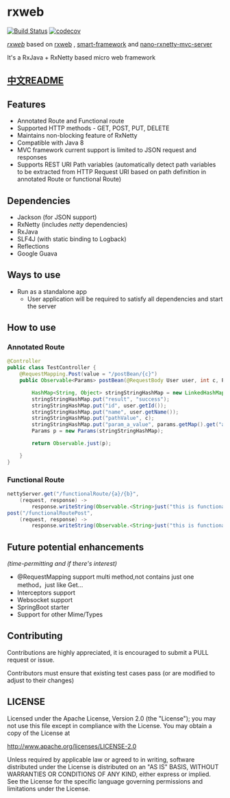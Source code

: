 # rxweb

[![Build Status](https://travis-ci.org/zhangjessey/rxweb.svg?branch=master)](https://travis-ci.org/zhangjessey/rxweb) [![codecov](https://codecov.io/gh/zhangjessey/rxweb/branch/master/graph/badge.svg)](https://codecov.io/gh/zhangjessey/rxweb)

*[rxweb](https://github.com/zhangjessey/rxweb)* based on [rxweb](https://github.com/sdeleuze/rxweb) , [smart-framework](https://gitee.com/huangyong/smart-framework) and [nano-rxnetty-mvc-server](https://bitbucket.org/gt_tech/nano-rxnetty-mvc-server/)

It's a RxJava + RxNetty based micro web framework

## [中文README](https://github.com/zhangjessey/rxweb/blob/master/README-CN.md)

## Features
* Annotated Route and Functional route
* Supported HTTP methods - GET, POST, PUT, DELETE
* Maintains non-blocking feature of RxNetty
* Compatible with Java 8
* MVC framework current support is limited to JSON request and responses
* Supports REST URI Path variables (automatically detect path variables to be extracted from HTTP Request URI based on path definition in annotated Route or functional Route)

## Dependencies
* Jackson (for JSON support)
* RxNetty (includes *netty* dependencies)
* RxJava
* SLF4J (with static binding to Logback)
* Reflections
* Google Guava

## Ways to use

* Run as a standalone app
    * User application will be required to satisfy all dependencies and start the server

## How to use
### Annotated Route

```java
@Controller
public class TestController {
    @RequestMapping.Post(value = "/postBean/{c}")
    public Observable<Params> postBean(@RequestBody User user, int c, Params params) {

        HashMap<String, Object> stringStringHashMap = new LinkedHashMap<>(5);
        stringStringHashMap.put("result", "success");
        stringStringHashMap.put("id", user.getId());
        stringStringHashMap.put("name", user.getName());
        stringStringHashMap.put("pathValue", c);
        stringStringHashMap.put("param_a_value", params.getMap().get("a"));
        Params p = new Params(stringStringHashMap);

        return Observable.just(p);

    }
}
```

### Functional Route

```java
nettyServer.get("/functionalRoute/{a}/{b}", 
	(request, response) -> 
		response.writeString(Observable.<String>just("this is functionalRoute".concat(request.getUrlParams().toString())))).
post("/functionalRoutePost", 
	(request, response) -> 
		response.writeString(Observable.<String>just("this is functionalRoutePost")));
```

## Future potential enhancements
*(time-permitting and if there's interest)*

* @RequestMapping support multi method,not contains just one method，just like Get...
* Interceptors support
* Websocket support
* SpringBoot starter
* Support for other Mime/Types

## Contributing
Contributions are highly appreciated, it is encouraged to submit a PULL request or issue.

Contributors must ensure that existing test cases pass (or are modified to adjust to their changes)

## LICENSE
Licensed under the Apache License, Version 2.0 (the "License"); you may not use this file except in compliance with the License. You may obtain a copy of the License at

http://www.apache.org/licenses/LICENSE-2.0

Unless required by applicable law or agreed to in writing, software distributed under the License is distributed on an "AS IS" BASIS, WITHOUT WARRANTIES OR CONDITIONS OF ANY KIND, either express or implied. See the License for the specific language governing permissions and limitations under the License.
